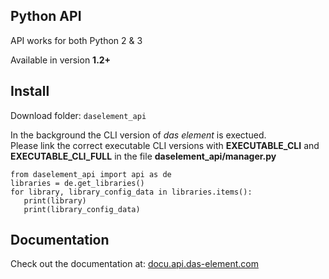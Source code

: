 ## Python API

API works for both Python 2 & 3

Available in version **1.2+**

## Install

Download folder: `daselement_api`

In the background the CLI version of _das element_ is exectued.  
Please link the correct executable CLI versions with **EXECUTABLE_CLI** and **EXECUTABLE_CLI_FULL** in the file **daselement_api/manager.py**

```
from daselement_api import api as de
libraries = de.get_libraries()
for library, library_config_data in libraries.items():
   print(library)
   print(library_config_data)
```

## Documentation

Check out the documentation at:
[docu.api.das-element.com](http://docu.api.das-element.com)

